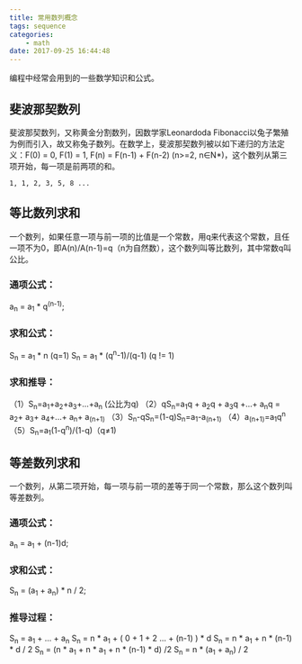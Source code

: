 ```yaml
---
title: 常用数列概念
tags: sequence
categories:
    - math
date: 2017-09-25 16:44:48
---
```


编程中经常会用到的一些数学知识和公式。

<!-- more -->
## 斐波那契数列
斐波那契数列，又称黄金分割数列，因数学家Leonardoda Fibonacci以兔子繁殖为例而引入，故又称兔子数列。在数学上，斐波那契数列被以如下递归的方法定义：F(0) = 0, F(1) = 1, F(n) = F(n-1) + F(n-2) (n>=2, n∈N*)，这个数列从第三项开始，每一项是前两项的和。
```
1, 1, 2, 3, 5, 8 ...
```

## 等比数列求和
一个数列，如果任意一项与前一项的比值是一个常数，用q来代表这个常数，且任一项不为0，即A(n)/A(n-1)=q（n为自然数），这个数列叫等比数列，其中常数q叫公比。
### 通项公式：
a<sub>n</sub> = a<sub>1</sub> * q<sup>(n-1)</sup>;
### 求和公式：
S<sub>n</sub> = a<sub>1</sub> * n (q=1)
S<sub>n</sub> = a<sub>1</sub> * (q<sup>n</sup>-1)/(q-1) (q != 1)
### 求和推导：
（1）S<sub>n</sub>=a<sub>1</sub>+a<sub>2</sub>+a<sub>3</sub>+...+a<sub>n</sub> (公比为q)
（2）qS<sub>n</sub>=a<sub>1</sub>q + a<sub>2</sub>q + a<sub>3</sub>q +...+ a<sub>n</sub>q = a<sub>2</sub>+ a<sub>3</sub>+ a<sub>4</sub>+...+ a<sub>n</sub>+ a<sub>(n+1)</sub>
（3）S<sub>n</sub>-qS<sub>n</sub>=(1-q)S<sub>n</sub>=a<sub>1</sub>-a<sub>(n+1)</sub>
（4）a<sub>(n+1)</sub>=a<sub>1</sub>q<sup>n</sup>
（5）S<sub>n</sub>=a<sub>1</sub>(1-q<sup>n</sup>)/(1-q)（q≠1)

## 等差数列求和
一个数列，从第二项开始，每一项与前一项的差等于同一个常数，那么这个数列叫等差数列。
### 通项公式：
a<sub>n</sub> = a<sub>1</sub> + (n-1)d;
### 求和公式：
S<sub>n</sub> = (a<sub>1</sub> + a<sub>n</sub>) * n / 2;
### 推导过程：
S<sub>n</sub> = a<sub>1</sub> + ... + a<sub>n</sub>
S<sub>n</sub> = n * a<sub>1</sub> + ( 0 + 1 + 2 ... + (n-1) ) * d
S<sub>n</sub> = n * a<sub>1</sub> + n * (n-1) * d / 2
S<sub>n</sub> = (n * a<sub>1</sub> + n * a<sub>1</sub> + n * (n-1) * d) /2
S<sub>n</sub> = n * (a<sub>1</sub> + a<sub>n</sub>) / 2
